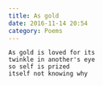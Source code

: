 ```yaml
---
title: As gold
date: 2016-11-14 20:54
category: Poems
---
```


    As gold is loved for its
    twinkle in another's eye
    so self is prized
    itself not knowing why

